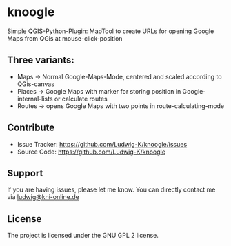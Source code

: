 # knoogle #
Simple QGIS-Python-Plugin:
MapTool to create URLs for opening Google Maps from QGis at mouse-click-position

## Three variants: ##

- Maps -> Normal Google-Maps-Mode, centered and scaled according to QGis-canvas
- Places -> Google Maps with marker for storing position in Google-internal-lists or calculate routes
- Routes -> opens Google Maps with two points in route-calculating-mode

## Contribute ##
- Issue Tracker: https://github.com/Ludwig-K/knoogle/issues
- Source Code: https://github.com/Ludwig-K/knoogle

## Support ##
If you are having issues, please let me know.
You can directly contact me via ludwig@kni-online.de



## License ##
The project is licensed under the GNU GPL 2 license.
